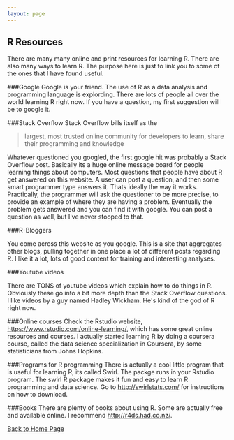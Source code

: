 ```yaml
---
layout: page
---
```


## R Resources

There are many many online and print resources for learning R. There are also many ways to learn R. The purpose here is just to link you to some of the ones that I have found useful.

###Google
Google is your friend. The use of R as a data analysis and programming language is explording. There are lots of people all over the world learning R right now. If you have a question, my first suggestion will be to google it. 

###Stack Overflow 
Stack Overflow bills itself as the 

> largest, most trusted online community for developers to learn, share their programming and knowledge

Whatever questioned you googled, the first google hit was probably a Stack Overflow post.  Basically its a huge online message board for people learning things about computers. Most questions that people have about R get answered on this website. A user can post a question, and then some smart programmer type answers it. Thats ideally the way it works. Practically, the programmer will ask the questioner to be more precise, to provide an example of where they are having a problem. Eventually the problem gets answered and you can find it with google. You can post a question as well, but I've never stooped to that.


###R-Bloggers

You come across this website as you google. This is a site that aggregates other blogs, pulling together in one place a lot of different posts regarding R. I like it a lot, lots of good content for training and interesting analyses.


###Youtube videos

There are TONS of youtube videos which explain how to do things in R. Obviously these go into a bit more depth than the Stack Overflow questions. I like videos by a guy named Hadley Wickham. He's kind of the god of R right now.


###Online courses
Check the Rstudio website, https://www.rstudio.com/online-learning/, which has some great online resources and courses. I actually started learning R by doing a coursera course, called the data science specialization in Coursera, by some statisticians from Johns Hopkins.

###Programs for R programming
There is actually a cool little program that is useful for learning R, its called Swirl. The packge runs in your Rstudio program. The swirl R package makes it fun and easy to learn R programming and data science. Go to http://swirlstats.com/ for instructions on how to download.


###Books
There are plenty of books about using R. Some are actually free and available online. I recommend http://r4ds.had.co.nz/. 


[Back to Home Page](../README.html)


